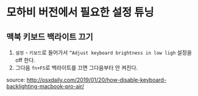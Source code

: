
# 모하비 버전에서 필요한 설정 튜닝

## 맥북 키보드 백라이트 끄기

1.  `설정` - `키보드`로 들어가서 `“Adjust keyboard brightness in low ligh` 설정을 off 한다.
2. 그다음  `fn+F5`로 백라이트를 끄면 그다음부터 안 켜진다.

source: http://osxdaily.com/2019/01/20/how-disable-keyboard-backlighting-macbook-pro-air/
